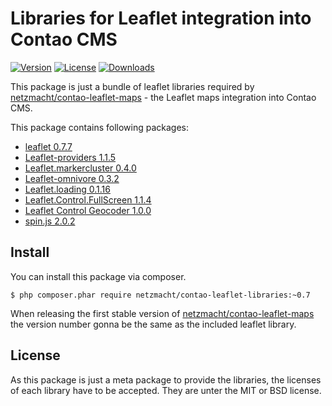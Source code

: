 
Libraries for Leaflet integration into Contao CMS
=================================================

[![Version](http://img.shields.io/packagist/v/netzmacht/contao-leaflet-libraries.svg?style=flat-square)](http://packagist.com/packages/netzmacht/contao-leaflet-libraries)
[![License](http://img.shields.io/packagist/l/netzmacht/contao-leaflet-libraries.svg?style=flat-square)](http://packagist.com/packages/netzmacht/contao-leaflet-libraries)
[![Downloads](http://img.shields.io/packagist/dt/netzmacht/contao-leaflet-libraries.svg?style=flat-square)](http://packagist.com/packages/netzmacht/contao-leaflet-libraries)

This package is just a bundle of leaflet libraries required by 
[netzmacht/contao-leaflet-maps](https://github.com/netzmacht/contao-leaflet-maps) - the Leaflet maps integration into
Contao CMS.

This package contains following packages:

 - [leaflet 0.7.7](http://leafletjs.com)
 - [Leaflet-providers 1.1.5](http://leaflet-extras.github.io/leaflet-providers)
 - [Leaflet.markercluster 0.4.0](https://github.com/Leaflet/Leaflet.markercluster)
 - [Leaflet-omnivore 0.3.2](https://github.com/mapbox/leaflet-omnivore)
 - [Leaflet.loading 0.1.16](https://github.com/ebrelsford/Leaflet.loading)
 - [Leaflet.Control.FullScreen 1.1.4](https://github.com/brunob/leaflet.fullscreen)
 - [Leaflet Control Geocoder 1.0.0](https://github.com/perliedman/leaflet-control-geocoder)
 - [spin.js 2.0.2](http://fgnass.github.io/spin.js)


Install
-------

You can install this package via composer. 

```
$ php composer.phar require netzmacht/contao-leaflet-libraries:~0.7 
```

When releasing the first stable version of
[netzmacht/contao-leaflet-maps](https://github.com/netzmacht/contao-leaflet-maps) the version number gonna be the same
as the included leaflet library.

License
-------

As this package is just a meta package to provide the libraries, the licenses of each library have to be accepted. They
are unter the MIT or BSD license. 
